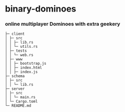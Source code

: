 # binary-dominoes
### online multiplayer Dominoes with extra geekery

```
├─ client
│ ├─ src
│ │ ├─ lib.rs 
│ │ └─ utils.rs
│ ├─ tests
│ │ └─ web.rs
│ ├─ www
│ │ ├─ bootstrap.js
│ │ ├─ index.html
│ │ ├─ index.js
├─ schema
│ ├─ src
│ │ └─ lib.rs
├─ server
│ ├─ src
│ │ └─ main.rs
│ └─ Cargo.toml
└─ README.md
```
